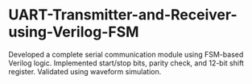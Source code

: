 # UART-Transmitter-and-Receiver-using-Verilog-FSM
Developed a complete serial communication module using FSM-based Verilog logic. Implemented start/stop bits, parity check, and 12-bit shift register. Validated using waveform simulation.
